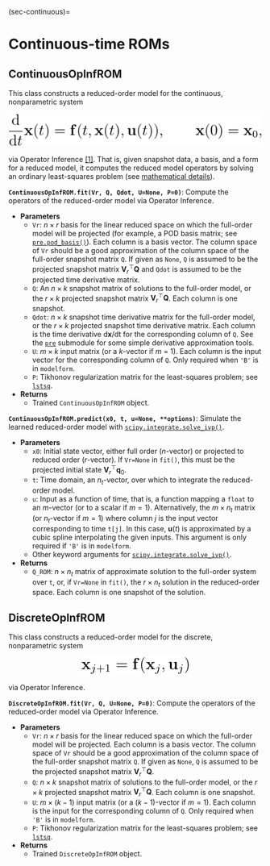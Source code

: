 (sec-continuous)=
# Continuous-time ROMs

## ContinuousOpInfROM

This class constructs a reduced-order model for the continuous, nonparametric system

<p align="center"><img src="./img/documentation/eq27.svg"></p>

via Operator Inference [\[1\]](#references).
That is, given snapshot data, a basis, and a form for a reduced model, it computes the reduced model operators by solving an ordinary least-squares problem (see [mathematical details](sec-opinf-math)).

**`ContinuousOpInfROM.fit(Vr, Q, Qdot, U=None, P=0)`**: Compute the operators of the reduced-order model via Operator Inference.
- **Parameters**
    - `Vr`: $n \times r$ basis for the linear reduced space on which the full-order model will be projected (for example, a POD basis matrix; see [`pre.pod_basis()`](#preprocessing-tools)). Each column is a basis vector. The column space of `Vr` should be a good approximation of the column space of the full-order snapshot matrix `Q`. If given as `None`, `Q` is assumed to be the projected snapshot matrix $\mathbf{V}_{r}^{\top}\mathbf{Q}$ and `Qdot` is assumed to be the projected time derivative matrix.
    - `Q`: An $n \times k$ snapshot matrix of solutions to the full-order model, or the $r \times k$ projected snapshot matrix $\mathbf{V}_{r}^{\top}\mathbf{Q}$. Each column is one snapshot.
    - `Qdot`: $n \times k$ snapshot time derivative matrix for the full-order model, or the $r \times k$ projected snapshot time derivative matrix. Each column is the time derivative d**x**/dt for the corresponding column of `Q`. See the [`pre`](#preprocessing-tools) submodule for some simple derivative approximation tools.
    - `U`: $m \times k$ input matrix (or a _k_-vector if _m_ = 1). Each column is the input vector for the corresponding column of `Q`. Only required when `'B'` is in `modelform`.
    - `P`: Tikhonov regularization matrix for the least-squares problem; see [`lstsq`](#least-squares-solvers).
- **Returns**
    - Trained `ContinuousOpInfROM` object.

**`ContinuousOpInfROM.predict(x0, t, u=None, **options)`**: Simulate the learned reduced-order model with [`scipy.integrate.solve_ivp()`](https://docs.scipy.org/doc/scipy/reference/generated/scipy.integrate.solve_ivp.html).
- **Parameters**
    - `x0`: Initial state vector, either full order ($n$-vector) or projected to reduced order ($r$-vector). If `Vr=None` in `fit()`, this must be the projected initial state $\mathbf{V}_{r}^{\top}\mathbf{q}_{0}$.
    - `t`: Time domain, an $n_{t}$-vector, over which to integrate the reduced-order model.
    - `u`: Input as a function of time, that is, a function mapping a `float` to an $m$-vector (or to a scalar if $m = 1$). Alternatively, the $m \times n_t$ matrix (or $n_t$-vector if $m = 1$) where column $j$ is the input vector corresponding to time `t[j]`. In this case, $\mathbf{u}(t)$ is approximated by a cubic spline interpolating the given inputs. This argument is only required if `'B'` is in `modelform`.
    - Other keyword arguments for [`scipy.integrate.solve_ivp()`](https://docs.scipy.org/doc/scipy/reference/generated/scipy.integrate.solve_ivp.html).
- **Returns**
    - `Q_ROM`: $n \times n_{t}$ matrix of approximate solution to the full-order system over `t`, or, if `Vr=None` in `fit()`, the $r \times n_{t}$ solution in the reduced-order space. Each column is one snapshot of the solution.


## DiscreteOpInfROM

This class constructs a reduced-order model for the discrete, nonparametric system

<p align="center"><img src="./img/documentation/eq02.svg"></p>

via Operator Inference.

**`DiscreteOpInfROM.fit(Vr, Q, U=None, P=0)`**: Compute the operators of the reduced-order model via Operator Inference.
- **Parameters**
    - `Vr`: $n \times r$ basis for the linear reduced space on which the full-order model will be projected. Each column is a basis vector. The column space of `Vr` should be a good approximation of the column space of the full-order snapshot matrix `Q`. If given as `None`, `Q` is assumed to be the projected snapshot matrix $\mathbf{V}_{r}^{\top}\mathbf{Q}$.
    - `Q`: $n \times k$ snapshot matrix of solutions to the full-order model, or the $r \times k$ projected snapshot matrix $\mathbf{V}_{r}^{\top}\mathbf{Q}$. Each column is one snapshot.
    - `U`: $m \times (k-1)$ input matrix (or a $(k-1)$-vector if $m = 1$). Each column is the input for the corresponding column of `Q`. Only required when `'B'` is in `modelform`.
    - `P`: Tikhonov regularization matrix for the least-squares problem; see [`lstsq`](#least-squares-solvers).
- **Returns**
    - Trained `DiscreteOpInfROM` object.

